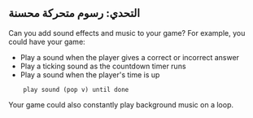 ## التحدي: رسوم متحركة محسنة

Can you add sound effects and music to your game? For example, you could have your game:

+ Play a sound when the player gives a correct or incorrect answer
+ Play a ticking sound as the countdown timer runs
+ Play a sound when the player's time is up

```blocks3
    play sound (pop v) until done
```

Your game could also constantly play background music on a loop.